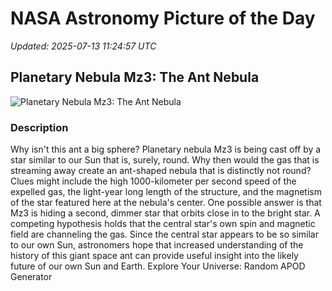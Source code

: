 # NASA Astronomy Picture of the Day

_Updated: 2025-07-13 11:24:57 UTC_

## Planetary Nebula Mz3: The Ant Nebula

![Planetary Nebula Mz3: The Ant Nebula](https://apod.nasa.gov/apod/image/2507/ant_hubble_1072.jpg)

### Description

Why isn't this ant a big sphere?  Planetary nebula Mz3 is being cast off by a star similar to our Sun that is, surely, round.  Why then would the gas that is streaming away create an ant-shaped nebula that is distinctly not round?  Clues might include the high 1000-kilometer per second speed of the expelled gas, the light-year long length of the structure, and the magnetism of the star featured here at the nebula's center.  One possible answer is that Mz3 is hiding a second, dimmer star that orbits close in to the bright star.  A competing hypothesis holds that the central star's own spin and magnetic field are channeling the gas.  Since the central star appears to be so similar to our own Sun, astronomers hope that increased understanding of the history of this giant space ant can provide useful insight into the likely future of our own Sun and Earth.   Explore Your Universe: Random APOD Generator
